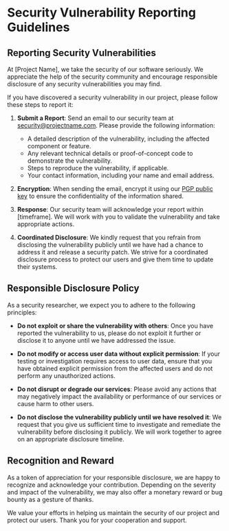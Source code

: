 # Security Vulnerability Reporting Guidelines

## Reporting Security Vulnerabilities

At [Project Name], we take the security of our software seriously. We appreciate the help of the security community and encourage responsible disclosure of any security vulnerabilities you may find.

If you have discovered a security vulnerability in our project, please follow these steps to report it:

1. **Submit a Report**: Send an email to our security team at security@projectname.com. Please provide the following information:
   - A detailed description of the vulnerability, including the affected component or feature.
   - Any relevant technical details or proof-of-concept code to demonstrate the vulnerability.
   - Steps to reproduce the vulnerability, if applicable.
   - Your contact information, including your name and email address.

2. **Encryption**: When sending the email, encrypt it using our [PGP public key](link_to_pgp_key) to ensure the confidentiality of the information shared.

3. **Response**: Our security team will acknowledge your report within [timeframe]. We will work with you to validate the vulnerability and take appropriate actions.

4. **Coordinated Disclosure**: We kindly request that you refrain from disclosing the vulnerability publicly until we have had a chance to address it and release a security patch. We strive for a coordinated disclosure process to protect our users and give them time to update their systems.

## Responsible Disclosure Policy

As a security researcher, we expect you to adhere to the following principles:

- **Do not exploit or share the vulnerability with others**: Once you have reported the vulnerability to us, please do not exploit it further or disclose it to anyone until we have addressed the issue.

- **Do not modify or access user data without explicit permission**: If your testing or investigation requires access to user data, ensure that you have obtained explicit permission from the affected users and do not perform any unauthorized actions.

- **Do not disrupt or degrade our services**: Please avoid any actions that may negatively impact the availability or performance of our services or cause harm to other users.

- **Do not disclose the vulnerability publicly until we have resolved it**: We request that you give us sufficient time to investigate and remediate the vulnerability before disclosing it publicly. We will work together to agree on an appropriate disclosure timeline.

## Recognition and Reward

As a token of appreciation for your responsible disclosure, we are happy to recognize and acknowledge your contribution. Depending on the severity and impact of the vulnerability, we may also offer a monetary reward or bug bounty as a gesture of thanks.

We value your efforts in helping us maintain the security of our project and protect our users. Thank you for your cooperation and support.
